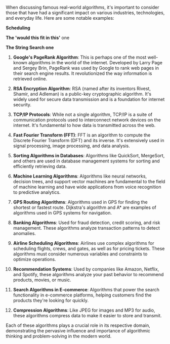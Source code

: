 
When discussing famous real-world algorithms, it's important to consider those that have had a significant impact on various industries, technologies, and everyday life. Here are some notable examples:

**Scheduling**

**The 'would this fit in this'** one

**The String Search one**

1. **Google's PageRank Algorithm**: This is perhaps one of the most well-known algorithms in the world of the internet. Developed by Larry Page and Sergey Brin, PageRank was used by Google to rank web pages in their search engine results. It revolutionized the way information is retrieved online.

2. **RSA Encryption Algorithm**: RSA (named after its inventors Rivest, Shamir, and Adleman) is a public-key cryptographic algorithm. It's widely used for secure data transmission and is a foundation for internet security.

3. **TCP/IP Protocols**: While not a single algorithm, TCP/IP is a suite of communication protocols used to interconnect network devices on the internet. It's fundamental to how data is transmitted across the web.

4. **Fast Fourier Transform (FFT)**: FFT is an algorithm to compute the Discrete Fourier Transform (DFT) and its inverse. It's extensively used in signal processing, image processing, and data analysis.

5. **Sorting Algorithms in Databases**: Algorithms like QuickSort, MergeSort, and others are used in database management systems for sorting and efficiently retrieving data.

6. **Machine Learning Algorithms**: Algorithms like neural networks, decision trees, and support vector machines are fundamental to the field of machine learning and have wide applications from voice recognition to predictive analytics.

7. **GPS Routing Algorithms**: Algorithms used in GPS for finding the shortest or fastest route. Dijkstra's algorithm and A* are examples of algorithms used in GPS systems for navigation.

8. **Banking Algorithms**: Used for fraud detection, credit scoring, and risk management. These algorithms analyze transaction patterns to detect anomalies.

9. **Airline Scheduling Algorithms**: Airlines use complex algorithms for scheduling flights, crews, and gates, as well as for pricing tickets. These algorithms must consider numerous variables and constraints to optimize operations.

10. **Recommendation Systems**: Used by companies like Amazon, Netflix, and Spotify, these algorithms analyze your past behavior to recommend products, movies, or music.

11. **Search Algorithms in E-commerce**: Algorithms that power the search functionality in e-commerce platforms, helping customers find the products they're looking for quickly.

12. **Compression Algorithms**: Like JPEG for images and MP3 for audio, these algorithms compress data to make it easier to store and transmit.

Each of these algorithms plays a crucial role in its respective domain, demonstrating the pervasive influence and importance of algorithmic thinking and problem-solving in the modern world.